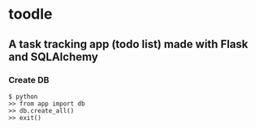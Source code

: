 # toodle
## A task tracking app (todo list) made with Flask and SQLAlchemy

### Create DB
```
$ python
>> from app import db
>> db.create_all()
>> exit()
```
